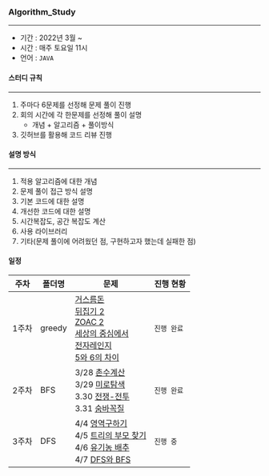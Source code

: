 ### Algorithm_Study

------

- 기간 : 2022년 3월 ~
- 시간 : 매주 토요일 11시
- 언어 : `JAVA`



#### 스터디 규칙

------

1. 주마다 6문제를 선정해 문제 풀이 진행
2. 회의 시간에 각 한문제를 선정해 풀이 설명
   - 개념 + 알고리즘 + 풀이방식
3. 깃허브를 활용해 코드 리뷰 진행



#### 설명 방식

------

1. 적용 알고리즘에 대한 개념
2. 문제 풀이 접근 방식 설명
3. 기본 코드에 대한 설명
4. 개선한 코드에 대한 설명
5. 시간복잡도, 공간 복잡도 계산
6. 사용 라이브러리
7. 기타(문제 풀이에 어려웠던 점, 구현하고자 했는데 실패한 점)



#### 일정

| 주차  | 폴더명 | 문제                                                         | 진행 현황   |
| ----- | ------ | ------------------------------------------------------------ | ----------- |
| 1주차 | greedy | [거스름돈](https://www.acmicpc.net/problem/5585)<br />[뒤집기 2](https://www.acmicpc.net/problem/1455)<br />[ZOAC 2](https://www.acmicpc.net/problem/18238)<br />[세상의 중심에서](https://www.acmicpc.net/problem/2389)<br />[전자레인지](https://www.acmicpc.net/problem/10162)<br />[5와 6의 차이](https://www.acmicpc.net/problem/2864) | `진행 완료` |
| 2주차 | BFS    | 3/28 [촌수계산](https://www.acmicpc.net/problem/2644)<br />3/29 [미로탐색](https://www.acmicpc.net/problem/2178)<br />3.30 [전쟁-전투](https://www.acmicpc.net/problem/1303)<br />3.31 [숨바꼭질](https://www.acmicpc.net/problem/1697) | `진행 완료` |
| 3주차 | DFS    | 4/4 [영역구하기](https://www.acmicpc.net/problem/2583)<br />4/5 [트리의 부모 찾기](https://www.acmicpc.net/problem/11725)<br />4/6 [유기농 배추](https://www.acmicpc.net/problem/1012)<br />4/7 [DFS와 BFS](https://www.acmicpc.net/problem/1260) | `진행 중`   |



